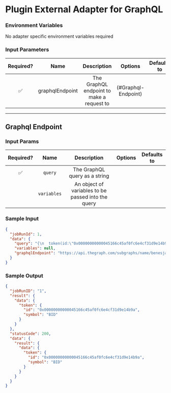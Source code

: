 # Plugin External Adapter for GraphQL

### Environment Variables

No adapter specific environment variables required

### Input Parameters

| Required? |      Name       |                Description                |       Options       | Defaults to |
| :-------: | :-------------: | :---------------------------------------: | :-----------------: | :---------: |
|    ✅     | graphqlEndpoint | The GraphQL endpoint to make a request to | (#Graphql-Endpoint) |             |

---

## Graphql Endpoint

### Input Params

| Required? |    Name     |                    Description                     | Options | Defaults to |
| :-------: | :---------: | :------------------------------------------------: | :-----: | :---------: |
|    ✅     |   `query`   |           The GraphQL query as a string            |         |             |
|           | `variables` | An object of variables to be passed into the query |         |             |

### Sample Input

```json
{
  "jobRunId": 1,
  "data": {
    "query": "{\n  token(id:\"0x00000000000045166c45af0fc6e4cf31d9e14b9a\") {\n    id,\n    symbol\n  }\n}\n",
    "variables": null,
    "graphqlEndpoint": "https://api.thegraph.com/subgraphs/name/benesjan/uniswap-v3-subgraph"
  }
}
```

### Sample Output

```json
{
  "jobRunID": "1",
  "result": {
    "data": {
      "token": {
        "id": "0x00000000000045166c45af0fc6e4cf31d9e14b9a",
        "symbol": "BID"
      }
    }
  },
  "statusCode": 200,
  "data": {
    "result": {
      "data": {
        "token": {
          "id": "0x00000000000045166c45af0fc6e4cf31d9e14b9a",
          "symbol": "BID"
        }
      }
    }
  }
}
```
